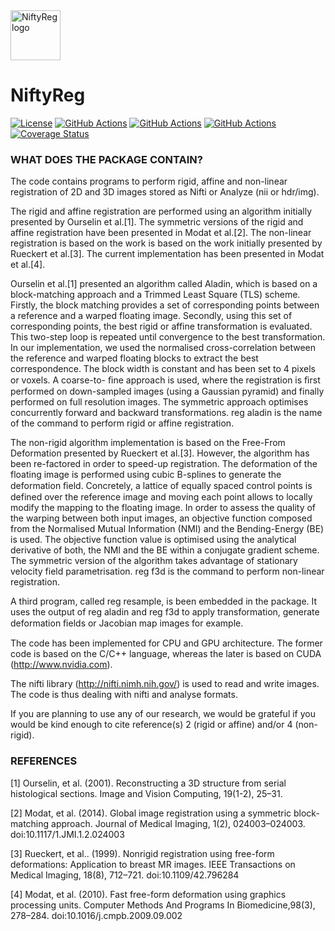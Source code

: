 <img src="https://github.com/KCL-BMEIS/niftyreg/blob/master/logo/nifty_reg_logo.png?raw=true" alt="NiftyReg logo" title="NiftyReg" height="80">

# NiftyReg

[![License](https://img.shields.io/github/license/KCL-BMEIS/NiftyReg)](https://github.com/KCL-BMEIS/niftyreg/blob/master/LICENSE.txt)
[![GitHub Actions](https://github.com/KCL-BMEIS/niftyreg/actions/workflows/linux.yml/badge.svg?branch=master)](https://github.com/KCL-BMEIS/niftyreg/actions/workflows/linux.yml?query=branch%3Amaster)
[![GitHub Actions](https://github.com/KCL-BMEIS/niftyreg/actions/workflows/macos.yml/badge.svg?branch=master)](https://github.com/KCL-BMEIS/niftyreg/actions/workflows/macos.yml?query=branch%3Amaster)
[![GitHub Actions](https://github.com/KCL-BMEIS/niftyreg/actions/workflows/windows.yml/badge.svg?branch=master)](https://github.com/KCL-BMEIS/niftyreg/actions/workflows/windows.yml?query=branch%3Amaster)
[![Coverage Status](https://coveralls.io/repos/github/KCL-BMEIS/niftyreg/badge.svg?branch=master)](https://coveralls.io/github/KCL-BMEIS/niftyreg?branch=master)



### WHAT DOES THE PACKAGE CONTAIN?

The code contains programs to perform rigid, affine and non-linear registration
of 2D and 3D images stored as Nifti or Analyze (nii or hdr/img).

The rigid and affine registration are performed using an algorithm initially
presented by Ourselin et al.[1]. The symmetric versions of the rigid and
affine registration have been presented in Modat et al.[2].
The non-linear registration is based on the work is based on the work initially
presented by Rueckert et al.[3]. The current implementation has been presented
in Modat et al.[4].

Ourselin et al.[1] presented an algorithm called Aladin, which is based on
a block-matching approach and a Trimmed Least Square (TLS) scheme. Firstly,
the block matching provides a set of corresponding points between a reference
and a warped floating image. Secondly, using this set of corresponding points,
the best rigid or affine transformation is evaluated. This two-step loop is
repeated until convergence to the best transformation.
In our implementation, we used the normalised cross-correlation between the
reference and warped floating blocks to extract the best correspondence. The
block width is constant and has been set to 4 pixels or voxels. A coarse-to-
ﬁne approach is used, where the registration is ﬁrst performed on down-sampled
images (using a Gaussian pyramid) and finally performed on full resolution
images. The symmetric approach optimises concurrently forward and backward
transformations.
reg aladin is the name of the command to perform rigid or affine registration.

The non-rigid algorithm implementation is based on the Free-From Deformation
presented by Rueckert et al.[3]. However, the algorithm has been re-factored
in order to speed-up registration. The deformation of the floating image is
performed using cubic B-splines to generate the deformation ﬁeld. Concretely,
a lattice of equally spaced control points is defined over the reference image
and moving each point allows to locally modify the mapping to the floating
image. In order to assess the quality of the warping between both input images,
an objective function composed from the Normalised Mutual Information (NMI) and
the Bending-Energy (BE) is used. The objective function value is optimised
using the analytical derivative of both, the NMI and the BE within a conjugate
gradient scheme. The symmetric version of the algorithm takes advantage of
stationary velocity field parametrisation.
reg f3d is the command to perform non-linear registration.

A third program, called reg resample, is been embedded in the package. It
uses the output of reg aladin and reg f3d to apply transformation, generate
deformation ﬁelds or Jacobian map images for example.

The code has been implemented for CPU and GPU architecture. The former
code is based on the C/C++ language, whereas the later is based on CUDA
(http://www.nvidia.com).

The nifti library (http://nifti.nimh.nih.gov/) is used to read and write
images. The code is thus dealing with nifti and analyse formats.

If you are planning to use any of our research, we would be grateful if you
would be kind enough to cite reference(s) 2 (rigid or affine) and/or
4 (non-rigid).

### REFERENCES

[1] Ourselin, et al. (2001). Reconstructing a 3D structure from serial
histological sections. Image and Vision Computing, 19(1-2), 25–31.

[2] Modat, et al. (2014). Global image registration using a symmetric block-
matching approach. Journal of Medical Imaging, 1(2), 024003–024003.
doi:10.1117/1.JMI.1.2.024003

[3] Rueckert, et al.. (1999). Nonrigid registration using free-form
deformations: Application to breast MR images. IEEE Transactions on Medical
Imaging, 18(8), 712–721. doi:10.1109/42.796284

[4] Modat, et al. (2010). Fast free-form deformation using graphics processing
units. Computer Methods And Programs In Biomedicine,98(3), 278–284.
doi:10.1016/j.cmpb.2009.09.002
